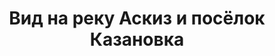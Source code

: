 ---
title: 'Вид на реку Аскиз и посёлок Казановка'
location: 'Гора Пчела («Ар» по-хакасски). Аскизский район, Республика Хакасия, Россия'

tags: [fav, all, 2016]
category: as-the-first-settlers
---